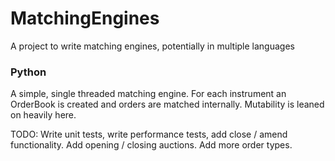 # MatchingEngines
A project to write matching engines, potentially in multiple languages

### Python

A simple, single threaded matching engine. For each instrument an OrderBook is created and orders are matched internally.
Mutability is leaned on heavily here.

TODO: Write unit tests, write performance tests, add close / amend functionality.
Add opening / closing auctions.
Add more order types.
